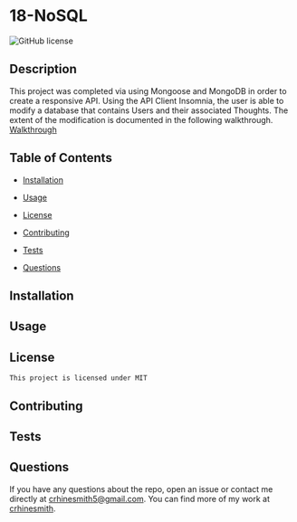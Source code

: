 # 18-NoSQL
 ![GitHub license](https://img.shields.io/badge/license-MIT-blue.svg)

  ## Description 
  This project was completed via using Mongoose and MongoDB in order to create a responsive API. Using the API Client Insomnia, the user is able to modify a database that contains Users and their associated Thoughts. The extent of the modification is documented in the following walkthrough.
  [Walkthrough](/Untitled_%20Dec%205%2C%202022%209_52%20PM.webm)

  ## Table of Contents

  * [Installation](#installation)

  * [Usage](#usage)
     
   * [License](#license)


  * [Contributing](#contributing)

  * [Tests](#tests)

  * [Questions](#questions)

  ## Installation
  

  ## Usage
  
  ## License
    This project is licensed under MIT
  ## Contributing
  

  ## Tests
  

  ## Questions


  If you have any questions about the repo, open an issue or contact me directly at crhinesmith5@gmail.com. You can find more of my work at [crhinesmith](https://github.com/crhinesmith/).